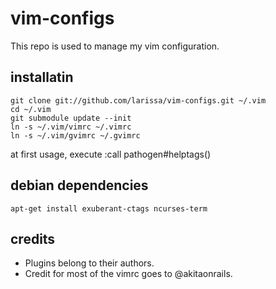 # vim-configs
This repo is used to manage my vim configuration.

## installatin
    git clone git://github.com/larissa/vim-configs.git ~/.vim
    cd ~/.vim
    git submodule update --init
    ln -s ~/.vim/vimrc ~/.vimrc
    ln -s ~/.vim/gvimrc ~/.gvimrc

at first usage, execute
    :call pathogen#helptags()

## debian dependencies
    apt-get install exuberant-ctags ncurses-term

## credits
* Plugins belong to their authors.
* Credit for most of the vimrc goes to @akitaonrails. 
